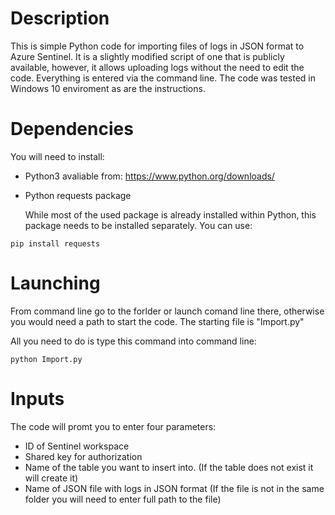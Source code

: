 # Description
This is simple Python code for importing files of logs in JSON format to Azure Sentinel. It is a slightly modified script of one that is publicly available, however, it allows uploading logs without the need to edit the code. Everything is entered via the command line. The code was tested in Windows 10 enviroment as are the instructions. 
# Dependencies
You will need to install: 
- Python3 avaliable from: https://www.python.org/downloads/
 
- Python requests package

  While most of the used package is already installed within Python, this package needs to be installed separately. You can use:
  
```pip install requests ```

# Launching
From command line go to the forlder or launch comand line there, otherwise you would need a path to start the code. 
The starting file is "Import.py"

All you need to do is type this command into command line: 

```python Import.py```

# Inputs

The code will promt you to enter four parameters:

- ID of Sentinel workspace
- Shared key for authorization
- Name of the table you want to insert into. (If the table does not exist it will create it)
- Name of JSON file with logs in JSON format (If the file is not in the same folder you will need to enter full path to the file)
